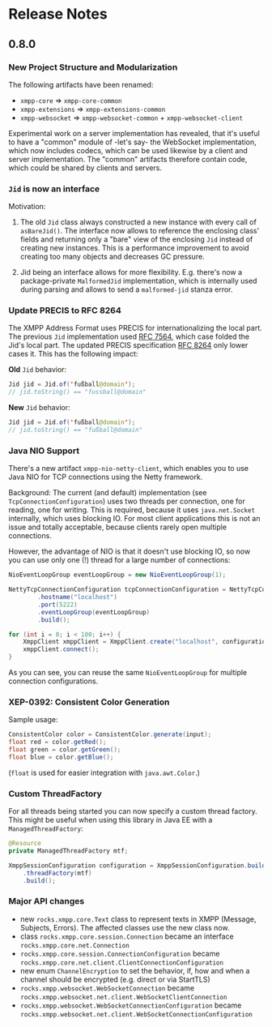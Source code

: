 # Release Notes

## 0.8.0

### New Project Structure and Modularization

The following artifacts have been renamed:

* `xmpp-core` => `xmpp-core-common`
* `xmpp-extensions` => `xmpp-extensions-common`
* `xmpp-websocket` => `xmpp-websocket-common` + `xmpp-websocket-client`

Experimental work on a server implementation has revealed, that it's useful to have a "common" module of -let's say- the
WebSocket implementation, which now includes codecs, which can be used likewise by a client and server implementation.
The "common" artifacts therefore contain code, which could be shared by clients and servers.

### `Jid` is now an interface

Motivation:

1. The old `Jid` class always constructed a new instance with every call of `asBareJid()`. The interface now allows to
   reference the enclosing class' fields and returning only a "bare" view of the enclosing `Jid` instead of creating new
   instances. This is a performance improvement to avoid creating too many objects and decreases GC pressure.

2. Jid being an interface allows for more flexibility. E.g. there's now a package-private `MalformedJid` implementation,
   which is internally used during parsing and allows to send a `malformed-jid` stanza error.

### Update PRECIS to RFC 8264

The XMPP Address Format uses PRECIS for internationalizing the local part. The previous `Jid` implementation
used [RFC 7564](https://tools.ietf.org/html/rfc7564), which case folded the Jid's local part. The updated PRECIS
specification [RFC 8264](https://tools.ietf.org/html/rfc8264) only lower cases it. This has the following impact:

**Old** `Jid` behavior:

```java
Jid jid = Jid.of('fußball@domain');
// jid.toString() == "fussball@domain"
```

**New** `Jid` behavior:

```java
Jid jid = Jid.of('fußball@domain');
// jid.toString() == "fußball@domain"
```

### Java NIO Support

There's a new artifact `xmpp-nio-netty-client`, which enables you to use Java NIO for TCP connections using the Netty
framework.

Background: The current (and default) implementation (see `TcpConnectionConfiguration`) uses two threads per
connection, one for reading, one for writing. This is required, because it uses `java.net.Socket` internally, which uses
blocking IO. For most client applications this is not an issue and totally acceptable, because clients rarely open
multiple connections.

However, the advantage of NIO is that it doesn't use blocking IO, so now you can use only one (!) thread for a large
number of connections:

```java
NioEventLoopGroup eventLoopGroup = new NioEventLoopGroup(1);

NettyTcpConnectionConfiguration tcpConnectionConfiguration = NettyTcpConnectionConfiguration.builder()
        .hostname("localhost")
        .port(5222)
        .eventLoopGroup(eventLoopGroup)
        .build();

for (int i = 0; i < 100; i++) {
    XmppClient xmppClient = XmppClient.create("localhost", configuration, tcpConnectionConfiguration);
    xmppClient.connect();
}
```

As you can see, you can reuse the same `NioEventLoopGroup` for multiple connection configurations.

### XEP-0392: Consistent Color Generation

Sample usage:

```java
ConsistentColor color = ConsistentColor.generate(input);
float red = color.getRed();
float green = color.getGreen();
float blue = color.getBlue();
```

(`float` is used for easier integration with `java.awt.Color`.)

### Custom ThreadFactory

For all threads being started you can now specify a custom thread factory. This might be useful when using this library
in Java EE with a `ManagedThreadFactory`:

```java
@Resource
private ManagedThreadFactory mtf;
```

```java
XmppSessionConfiguration configuration = XmppSessionConfiguration.builder()
    .threadFactory(mtf)
    .build();
```

### Major API changes

* new `rocks.xmpp.core.Text` class to represent texts in XMPP (Message, Subjects, Errors). The affected classes use the
  new class now.
* class `rocks.xmpp.core.session.Connection` became an interface `rocks.xmpp.core.net.Connection`
* `rocks.xmpp.core.session.ConnectionConfiguration` became `rocks.xmpp.core.net.client.ClientConnectionConfiguration`
* new enum `ChannelEncryption` to set the behavior, if, how and when a channel should be encrypted (e.g. direct or via
  StartTLS)
* `rocks.xmpp.websocket.WebSocketConnection` became `rocks.xmpp.websocket.net.client.WebSocketClientConnection`
* `rocks.xmpp.websocket.WebSocketConnectionConfiguration`
  became `rocks.xmpp.websocket.net.client.WebSocketConnectionConfiguration`
